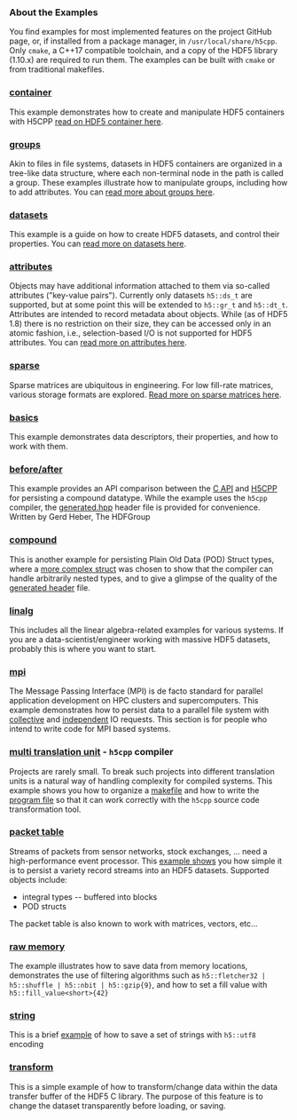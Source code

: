 ### About the Examples
You find examples for most implemented features on the project GitHub page, or, if installed from a package manager, in `/usr/local/share/h5cpp`. Only `cmake`, a C++17 compatible toolchain, and a copy of the HDF5 library (1.10.x) are required to run them. The examples can be built with `cmake` or from traditional makefiles.

### [container][11]
This example demonstrates how to create and manipulate HDF5 containers with H5CPP
 [read on HDF5 container here][104].

### [groups][10]
Akin to files in file systems, datasets in HDF5 containers are organized in a tree-like data structure, where each non-terminal node in the path is called a group. These examples illustrate how to manipulate groups, including how to add attributes.
You can [read more about groups here][102].

### [datasets][10]
This example is a guide on how to create HDF5 datasets, and control their properties. You can [read more on datasets here][103].

### [attributes][10]
Objects may have additional information attached to them via so-called attributes ("key-value pairs"). Currently only datasets `h5::ds_t` are supported, but at some point this will be extended to `h5::gr_t` and `h5::dt_t`. Attributes are intended to record metadata about objects. While (as of HDF5 1.8) there is no restriction on their size, they can be accessed only in an atomic fashion, i.e., selection-based I/O is not supported for HDF5 attributes. You can [read more on attributes here][101].

### [sparse][11]
Sparse matrices are ubiquitous in engineering. For low fill-rate matrices, various storage formats are explored.
[Read more on sparse matrices here][105].


### [basics][11]
This example demonstrates data descriptors, their properties, and how to work with them.

### [before/after][12]
This example provides an API comparison between the [C API][13] and [H5CPP][14] for persisting a compound datatype. While the example uses the `h5cpp` compiler, the [generated.hpp][15] header file is provided for convenience. Written by Gerd Heber, The HDFGroup


### [compound][16]
This is another example for persisting Plain Old Data (POD) Struct types, where a [more complex struct][17] was chosen to show that the compiler can handle arbitrarily nested types, and to give a glimpse of the quality of the [generated header][18] file.

### [linalg][19]
This includes all the linear algebra-related examples for various systems. If you are a data-scientist/engineer working with massive HDF5 datasets, probably this is where you want to start.

### [mpi][20]
The Message Passing Interface (MPI) is de facto standard for parallel application development on HPC clusters and supercomputers. This example demonstrates how to persist data to a parallel file system with [collective][21] and [independent][22] IO requests. This section is for people who intend to write code for MPI based systems.

### [multi translation unit][23] - `h5cpp` compiler
Projects are rarely small. To break such projects into different translation units is a natural way of handling complexity for compiled systems. This example shows you how to organize a [makefile][24] and how to write the [program file][25] so that it can work correctly with the `h5cpp` source code transformation tool.


### [packet table][26]
Streams of packets from sensor networks, stock exchanges, ... need  a high-performance event processor. This [example shows][27] you how simple it is to persist a variety record streams into an HDF5 datasets. Supported objects include:

* integral types -- buffered into blocks
* POD structs 

The packet table is also known to work with matrices, vectors, etc...

### [raw memory][28]
The example illustrates how to save data from memory locations, demonstrates the use of filtering algorithms such as
`h5::fletcher32 | h5::shuffle | h5::nbit | h5::gzip{9}`, and how to set a fill value with `h5::fill_value<short>{42}`


### [string][29]
This is a brief [example][30] of how to save a set of strings with `h5::utf8` encoding


### [transform][31]
This is a simple example of how to transform/change data within the data transfer buffer of the HDF5 C library. The purpose of this feature is 
to change the dataset transparently before loading, or saving.

[10]: https://github.com/steven-varga/h5cpp/tree/master/examples/attributes
[11]: https://github.com/steven-varga/h5cpp/tree/master/examples/basics
[12]: https://github.com/steven-varga/h5cpp/tree/master/examples/before-after
[13]: https://github.com/steven-varga/h5cpp/blob/master/examples/before-after/compound.c
[14]: https://github.com/steven-varga/h5cpp/blob/master/examples/before-after/compound.cpp
[15]: https://github.com/steven-varga/h5cpp/blob/master/examples/before-after/generated.h
[16]: https://github.com/steven-varga/h5cpp/tree/master/examples/compound
[17]: https://github.com/steven-varga/h5cpp/blob/master/examples/compound/struct.h
[18]: https://github.com/steven-varga/h5cpp/blob/master/examples/compound/generated.h
[19]: https://github.com/steven-varga/h5cpp/tree/master/examples/linalg
[20]: https://github.com/steven-varga/h5cpp/tree/master/examples/mpi
[21]: https://github.com/steven-varga/h5cpp/blob/master/examples/mpi/collective.cpp
[22]: https://github.com/steven-varga/h5cpp/blob/master/examples/mpi/independent.cpp
[23]: https://github.com/steven-varga/h5cpp/tree/master/examples/multi-tu
[24]: https://github.com/steven-varga/h5cpp/blob/master/examples/multi-tu/Makefile
[25]: https://github.com/steven-varga/h5cpp/blob/master/examples/multi-tu/tu_01.cpp
[26]: https://github.com/steven-varga/h5cpp/tree/master/examples/packet-table
[27]: https://github.com/steven-varga/h5cpp/blob/master/examples/packet-table/packettable.cpp
[28]: https://github.com/steven-varga/h5cpp/tree/master/examples/raw_memory
[29]: https://github.com/steven-varga/h5cpp/blob/master/examples/string
[30]: https://github.com/steven-varga/h5cpp/blob/master/examples/string/string.cpp
[31]: https://github.com/steven-varga/h5cpp/tree/master/examples/transform
[32]: https://github.com/steven-varga/h5cpp/blob/master/examples/transform/transform.cpp




[101]: examples/attributes.md 
[102]: examples/groups.md 
[103]: examples/datasets.md 
[104]: examples/container.md 
[105]: examples/sparse-matrix.md 
